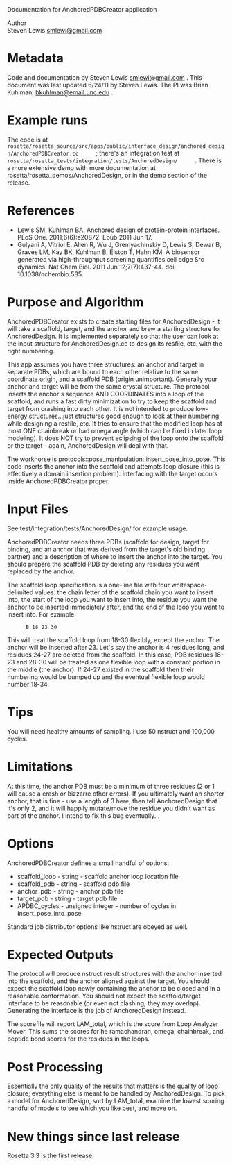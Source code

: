 <!-- --- title:  Anchored P D B Creator -->Documentation for AnchoredPDBCreator application

 Author   
Steven Lewis [smlewi@gmail.com](#)

Metadata
========

Code and documentation by Steven Lewis [smlewi@gmail.com](#) . This document was last updated 6/24/11 by Steven Lewis. The PI was Brian Kuhlman, [bkuhlman@email.unc.edu](#) .

Example runs
============

The code is at `       rosetta/rosetta_source/src/apps/public/interface_design/anchored_design/AnchoredPDBCreator.cc      ` ; there's an integration test at `       rosetta/rosetta_tests/integration/tests/AnchoredDesign/      ` . There is a more extensive demo with more documentation at rosetta/rosetta\_demos/AnchoredDesign, or in the demo section of the release.

References
==========

-   Lewis SM, Kuhlman BA. Anchored design of protein-protein interfaces. PLoS One. 2011;6(6):e20872. Epub 2011 Jun 17.
-   Gulyani A, Vitriol E, Allen R, Wu J, Gremyachinskiy D, Lewis S, Dewar B, Graves LM, Kay BK, Kuhlman B, Elston T, Hahn KM. A biosensor generated via high-throughput screening quantifies cell edge Src dynamics. Nat Chem Biol. 2011 Jun 12;7(7):437-44. doi: 10.1038/nchembio.585.

Purpose and Algorithm
=====================

AnchoredPDBCreator exists to create starting files for AnchoredDesign - it will take a scaffold, target, and the anchor and brew a starting structure for AnchoredDesign. It is implemented separately so that the user can look at the input structure for AnchoredDesign.cc to design its resfile, etc. with the right numbering.

This app assumes you have three structures: an anchor and target in separate PDBs, which are bound to each other relative to the same coordinate origin, and a scaffold PDB (origin unimportant). Generally your anchor and target will be from the same crystal structure. The protocol inserts the anchor's sequence AND COORDINATES into a loop of the scaffold, and runs a fast dirty minimization to try to keep the scaffold and target from crashing into each other. It is not intended to produce low-energy structures...just structures good enough to look at their numbering while designing a resfile, etc. It tries to ensure that the modified loop has at most ONE chainbreak or bad omega angle (which can be fixed in later loop modeling). It does NOT try to prevent eclipsing of the loop onto the scaffold or the target - again, AnchoredDesign will deal with that.

The workhorse is protocols::pose\_manipulation::insert\_pose\_into\_pose. This code inserts the anchor into the scaffold and attempts loop closure (this is effectively a domain insertion problem). Interfacing with the target occurs inside AnchoredPDBCreator proper.

Input Files
===========

See test/integration/tests/AnchoredDesign/ for example usage.

AnchoredPDBCreator needs three PDBs (scaffold for design, target for binding, and an anchor that was derived from the target's old binding partner) and a description of where to insert the anchor into the target. You should prepare the scaffold PDB by deleting any residues you want replaced by the anchor.

The scaffold loop specification is a one-line file with four whitespace-delimited values: the chain letter of the scaffold chain you want to insert into, the start of the loop you want to insert into, the residue you want the anchor to be inserted immediately after, and the end of the loop you want to insert into. For example:

`       B 18 23 30      `

This will treat the scaffold loop from 18-30 flexibly, except the anchor. The anchor will be inserted after 23. Let's say the anchor is 4 residues long, and residues 24-27 are deleted from the scaffold. In this case, PDB residues 18-23 and 28-30 will be treated as one flexible loop with a constant portion in the middle (the anchor). If 24-27 existed in the scaffold then their numbering would be bumped up and the eventual flexible loop would number 18-34.

Tips
====

You will need healthy amounts of sampling. I use 50 nstruct and 100,000 cycles.

Limitations
===========

At this time, the anchor PDB must be a minimum of three residues (2 or 1 will cause a crash or bizzarre other errors). If you ultimately want an shorter anchor, that is fine - use a length of 3 here, then tell AnchoredDesign that it's only 2, and it will happily mutate/move the residue you didn't want as part of the anchor. I intend to fix this bug eventually...

Options
=======

AnchoredPDBCreator defines a small handful of options:

-   scaffold\_loop - string - scaffold anchor loop location file
-   scaffold\_pdb - string - scaffold pdb file
-   anchor\_pdb - string - anchor pdb file
-   target\_pdb - string - target pdb file
-   APDBC\_cycles - unsigned integer - number of cycles in insert\_pose\_into\_pose

Standard job distributor options like nstruct are obeyed as well.

Expected Outputs
================

The protocol will produce nstruct result structures with the anchor inserted into the scaffold, and the anchor aligned against the target. You should expect the scaffold loop newly containing the anchor to be closed and in a reasonable conformation. You should not expect the scaffold/target interface to be reasonable (or even not clashing; they may overlap). Generating the interface is the job of AnchoredDesign instead.

The scorefile will report LAM\_total, which is the score from Loop Analyzer Mover. This sums the scores for he ramachandran, omega, chainbreak, and peptide bond scores for the residues in the loops.

Post Processing
===============

Essentially the only quality of the results that matters is the quality of loop closure; everything else is meant to be handled by AnchoredDesign. To pick a model for AnchoredDesign, sort by LAM\_total, examine the lowest scoring handful of models to see which you like best, and move on.

New things since last release
=============================

Rosetta 3.3 is the first release.

